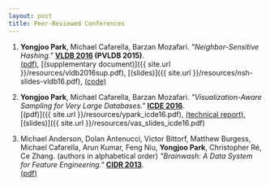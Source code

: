 ```yaml
---
layout: post
title: Peer-Reviewed Conferences
---
```


1. **Yongjoo Park**, Michael Cafarella, Barzan Mozafari.
   *"Neighbor-Sensitive Hashing."*
   **[VLDB 2016](http://vldb2016.persistent.com/) (PVLDB 2015)**.<br/>
   [(pdf)](http://www.vldb.org/pvldb/vol9/p144-park.pdf),
   [(supplementary document)]({{ site.url }}/resources/vldb2016sup.pdf),
   [(slides)]({{ site.url }}/resources/nsh-slides-vldb16.pdf),
   [(code)](https://github.com/pyongjoo/nsh)

1. **Yongjoo Park**, Michael Cafarella, Barzan Mozafari.
   *"Visualization-Aware Sampling for Very Large Databases."*
   **[ICDE 2016](http://icde2016.fi/)**.<br/>
   [(pdf)]({{ site.url }}/resources/ypark_icde16.pdf),
   [(technical report)](http://arxiv.org/abs/1510.03921),
   [(slides)]({{ site.url }}/resources/vas_slides_icde16.pdf)

1. Michael Anderson, Dolan Antenucci, Victor Bittorf, Matthew Burgess, Michael
   Cafarella, Arun Kumar, Feng Niu, **Yongjoo Park**, Christopher Ré, Ce Zhang.
   (authors in alphabetical order)
   *"Brainwash: A Data System for Feature Engineering."*
   **[CIDR 2013](http://cidrdb.org/cidr2013/)**.<br/>
   [(pdf)](http://web.eecs.umich.edu/~michjc/papers/mythical_man.pdf)

